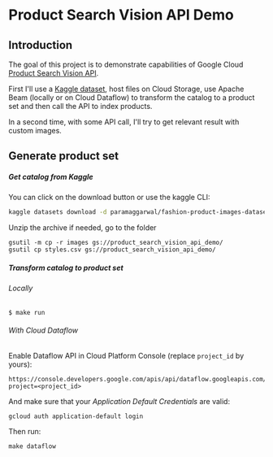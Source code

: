 # Product Search Vision API Demo 

## Introduction

The goal of this project is to demonstrate capabilities of Google Cloud [Product Search Vision API](https://cloud.google.com/vision/product-search/docs).

First I'll use a [Kaggle dataset](https://www.kaggle.com/paramaggarwal/fashion-product-images-dataset),
host files on Cloud Storage, use Apache Beam (locally or on Cloud Dataflow) to transform the catalog to a product set
and then call the API to index products.
 
In a second time, with some API call, I'll try to get relevant result with custom images.

## Generate product set

##### Get catalog from Kaggle
You can click on the download button or use the kaggle CLI:

```sh
kaggle datasets download -d paramaggarwal/fashion-product-images-dataset
```

Unzip the archive if needed, go to the folder 

```
gsutil -m cp -r images gs://product_search_vision_api_demo/
gsutil cp styles.csv gs://product_search_vision_api_demo/
```
##### Transform catalog to product set

###### Locally 

```
$ make run
```

###### With Cloud Dataflow

Enable Dataflow API in Cloud Platform Console (replace `project_id` by yours):
```
https://console.developers.google.com/apis/api/dataflow.googleapis.com/overview?project=<project_id>
```

And make sure that your *Application Default Credentials* are valid:
```
gcloud auth application-default login

``` 

Then run:
```
make dataflow
``` 